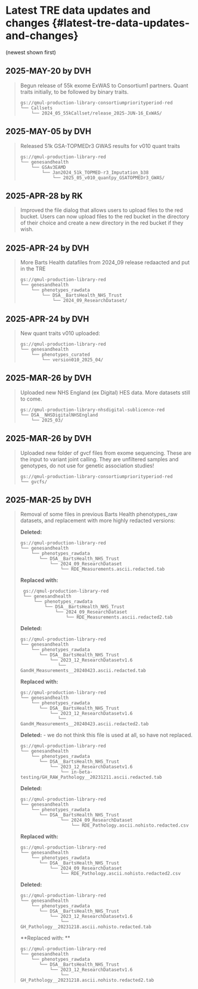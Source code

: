 # Latest TRE data updates and changes {#latest-tre-data-updates-and-changes}

(newest shown first)

## 2025-MAY-20 by DVH  
>  Begun release of 55k exome ExWAS to Consortium1 partners. Quant traits initially, to be followed by binary traits.
>  ```
>  gs://qmul-production-library-consortiumpriorityperiod-red
>  └── Callsets
>      └── 2024_05_55kCallset/release_2025-JUN-16_ExWAS/
>  ```

## 2025-MAY-05 by DVH  
>  Released 51k GSA-TOPMEDr3 GWAS results for v010 quant traits
>  ```
>  gs://qmul-production-library-red
>  └── genesandhealth
>      └── GSAv3EAMD
>          └── Jan2024_51k_TOPMED-r3_Imputation_b38
>              └── 2025_05_v010_quantpy_GSATOPMEDr3_GWAS/
>  ```

## 2025-APR-28 by RK  
>  Improved the file dialog that allows users to upload files to the red bucket. Users can now upload files to the red bucket in the directory of their choice and create a new directory in the red bucket if they wish.

## 2025-APR-24 by DVH  
>  More Barts Health datafiles from 2024_09 release redaacted and put in the TRE
>  ```
>  gs://qmul-production-library-red
>  └── genesandhealth
>      └── phenotypes_rawdata
>          └── DSA__BartsHealth_NHS_Trust
>              └── 2024_09_ResearchDataset/
>  ```

## 2025-APR-24 by DVH  
>  New quant traits v010 uploaded:
>  ```
>  gs://qmul-production-library-red
>  └── genesandhealth
>      └── phenotypes_curated
>          └── version010_2025_04/
>  ```

## 2025-MAR-26 by DVH  
>  Uploaded new NHS England (ex Digital) HES data. More datasets still to come.  
>  ```
>  gs://qmul-production-library-nhsdigital-sublicence-red
>  └── DSA__NHSDigitalNHSEngland
>      └── 2025_03/
>  ```

## 2025-MAR-26 by DVH  
>  Uploaded new folder of gvcf files from exome sequencing. These are the input to variant joint calling. They are unfiltered samples and genotypes, do not use for genetic association studies!
>  ```
>  gs://qmul-production-library-consortiumpriorityperiod-red
>  └── gvcfs/
>  ```

## 2025-MAR-25 by DVH  
>  Removal of some files in previous Barts Health phenotypes_raw datasets, and replacement with more highly redacted versions:  
>  
>  **Deleted:**  
>  ```
>  gs://qmul-production-library-red
>  └── genesandhealth
>      └── phenotypes_rawdata
>         └── DSA__BartsHealth_NHS_Trust
>             └── 2024_09_ResearchDataset
>                 └── RDE_Measurements.ascii.redacted.tab
>  ``` 
>  **Replaced with:**   
>  ```
>   gs://qmul-production-library-red
>   └── genesandhealth
>       └── phenotypes_rawdata
>           └── DSA__BartsHealth_NHS_Trust
>               └── 2024_09_ResearchDataset
>                   └── RDE_Measurements.ascii.redacted2.tab
>  ```
> 
>  **Deleted:**  
>  ```
>  gs://qmul-production-library-red
>  └── genesandhealth
>      └── phenotypes_rawdata
>         └── DSA__BartsHealth_NHS_Trust
>             └── 2023_12_ResearchDatasetv1.6
>                └──  GandH_Measurements__20240423.ascii.redacted.tab
>  ```
>  **Replaced with:**  
>  ```
>  gs://qmul-production-library-red
>  └── genesandhealth
>      └── phenotypes_rawdata
>         └── DSA__BartsHealth_NHS_Trust
>             └── 2023_12_ResearchDatasetv1.6
>                └──  GandH_Measurements__20240423.ascii.redacted2.tab
>  ```
>  
>  **Deleted:** - we do not think this file is used at all, so have not replaced.
>  ```
>  gs://qmul-production-library-red
>  └── genesandhealth
>      └── phenotypes_rawdata
>         └── DSA__BartsHealth_NHS_Trust
>             └── 2023_12_ResearchDatasetv1.6
>                 └── in-beta-testing/GH_RAW_Pathology__20231211.ascii.redacted.tab
>  ```
>
>  **Deleted:**  
>  ```
>  gs://qmul-production-library-red
>  └── genesandhealth
>      └── phenotypes_rawdata
>         └── DSA__BartsHealth_NHS_Trust
>                 └── 2024_09_ResearchDataset
>                     └── RDE_Pathology.ascii.nohisto.redacted.csv
>  ```
>  **Replaced with:**  
>  ```
>  gs://qmul-production-library-red
>  └── genesandhealth
>      └── phenotypes_rawdata
>         └── DSA__BartsHealth_NHS_Trust
>             └── 2024_09_ResearchDataset
>                 └── RDE_Pathology.ascii.nohisto.redacted2.csv
>  ```
>  
>  **Deleted:**  
>  ```
>  gs://qmul-production-library-red
>  └── genesandhealth
>      └── phenotypes_rawdata
>         └── DSA__BartsHealth_NHS_Trust
>             └── 2023_12_ResearchDatasetv1.6
>                 └── GH_Pathology__20231218.ascii.nohisto.redacted.tab
>  ```
>  **Replaced with: **
>  ```
>  gs://qmul-production-library-red
>  └── genesandhealth
>      └── phenotypes_rawdata
>         └── DSA__BartsHealth_NHS_Trust
>             └── 2023_12_ResearchDatasetv1.6
>                 └── GH_Pathology__20231218.ascii.nohisto.redacted2.tab
>  ```

